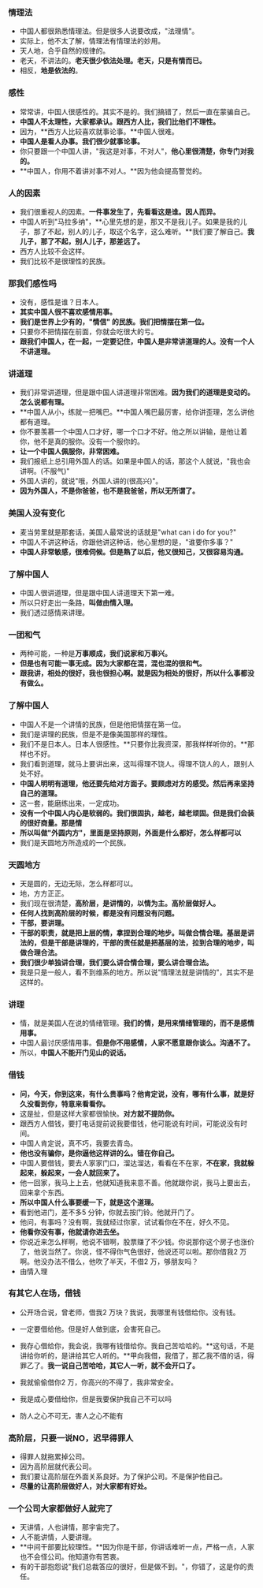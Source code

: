 ### 情理法

- 中国人都很熟悉情理法。但是很多人说要改成，"法理情"。
- 实际上，他不太了解，情理法有情理法的妙用。
- 天人地，合乎自然的规律的。
- 老天，不讲法的。**老天很少依法处理。老天，只是有情而已。**
- 相反，**地是依法的**。

### 感性

- 常常讲，中国人很感性的。其实不是的。我们搞错了，然后一直在蒙骗自己。
- **中国人不太理性，大家都承认。跟西方人比，我们比他们不理性。**
- 因为，**西方人比较喜欢就事论事。**中国人很难。
- **中国人是看人办事。我们很少就事论事。**
- 你只要跟一个中国人讲，"我这是对事，不对人"，**他心里很清楚，你专门对我的。**
- **中国人，你用不着讲对事不对人。**因为他会提高警觉的。

### 人的因素

- 我们很重视人的因素。**一件事发生了，先看看这是谁。因人而异。**
- 中国人听到"马拉多纳"，**心里先想的是，那又不是我儿子。如果是我的儿子，那了不起，别人的儿子，取这个名字，这么难听。**我们要了解自己。**我儿子，那了不起，别人儿子，那差远了。**
- 西方人比较不会这样。
- 我们比较不是很理性的民族。

### 那我们感性吗

- 没有，感性是谁？日本人。
- **其实中国人很不喜欢感情用事。**
- **我们是世界上少有的，"情信" 的民族。我们把情摆在第一位。**
- 只要你不把情摆在前面，你就会吃很大的亏。
- **跟我们中国人，在一起，一定要记住，中国人是非常讲道理的人。没有一个人不讲道理。**

### 讲道理

- 我们非常讲道理，但是跟中国人讲道理非常困难。**因为我们的道理是变动的。怎么说都有理。**
- **中国人从小，练就一把嘴巴。**中国人嘴巴最厉害，给你讲歪理，怎么讲他都有道理。
- 你不要羡慕一个中国人口才好，哪一个口才不好。他之所以讲输，是他让着你，他不是真的服你。没有一个服你的。
- **让一个中国人佩服你，非常困难。**
- 我们报纸上总引用外国人的话。如果是中国人的话，那这个人就说，"我也会讲啊。(不服气)"
- 外国人讲的，就说"哦，外国人讲的(很高兴)"。
- **因为外国人，不是你爸爸，也不是我爸爸，所以无所谓了。**

### 美国人没有变化

- 麦当劳里就是那套话，美国人最常说的话就是"what can i do for you?"
- 中国人不讲这种话，你跟他讲这种话，他心里想的是，"谁要你多事？"
- **中国人非常敏感，很难伺候。但是熟了以后，他又很知己，又很容易沟通。**

### 了解中国人

- 中国人很讲道理，但是跟中国人讲道理天下第一难。
- 所以只好走出一条路，**叫做由情入理。**
- 我们透过感情来讲理。

### 一团和气

- 两种可能，一种是**万事顺成，我们说家和万事兴。**
- **但是也有可能一事无成。因为大家都在混，混也混的很和气。**
- **跟我讲，相处的很好，我也很担心啊。就是因为相处的很好，所以什么事都没有做么。**

### 了解中国人

- 中国人不是一个讲情的民族，但是他把情摆在第一位。
- 我们是讲理的民族，但是不是像美国那样的理性。
- 我们不是日本人。日本人很感性。**只要你比我资深，那我样样听你的。**那样也不好。
- 我们看到道理，就马上要讲出来，这叫得理不饶人。得理不饶人的人，跟别人处不好。
- **中国人明明有道理，他还要先给对方面子。要顾虑对方的感受。然后再来坚持自己的道理。**
- 这一套，能磨练出来，一定成功。
- **没有一个中国人内心是软弱的。我们很固执，越老，越老顽固。但是我们会装的很好商量。那是情**
- **所以叫做"外圆内方"，里面是坚持原则，外面是什么都好，怎么样都可以**
- 我们是天圆地方所造成的一个民族。

### 天圆地方

- 天是圆的，无边无际，怎么样都可以。
- 地，方方正正。
- 我们现在很清楚，**高阶层，是讲情的，以情为主。高阶层做好人。**
- **任何人找到高阶层的时候，都是没有问题没有问题。**
- **干部，要讲理。**
- **干部的职责，就是把上层的情，拿捏到合理的地步。叫做合情合理。基层是讲法的，但是干部是讲理的，干部的责任就是把基层的法，拉到合理的地步，叫做合理合法。**
- **我们很少单独讲合理，我们要么讲合情合理，要么讲合理合法。**
- 我是只是一般人，看不到维系的地方。所以说"情理法就是讲情的"，其实不是这样的。

### 讲理

- 情，就是美国人在说的情绪管理。**我们的情，是用来情绪管理的，而不是感情用事。**
- 中国人最讨厌感情用事。**但是你不用感情，人家不愿意跟你谈么。沟通不了。**
- 所以，**中国人不能开门见山的说话。**

### 借钱

- **问，今天，你到这来，有什么贵事吗？他肯定说，没有，哪有什么事，就是好久没看到你，特意来看看你。**
- 这是扯，但是这样大家都很愉快。**对方就不提防你。**
- 跟西方人借钱，要打电话提前说我要借钱，他可能说有时间，可能说没有时间。
- 中国人肯定说，真不巧，我要去青岛。
- **他也没有骗你，是你逼他这样讲的么。错在你自己。**
- 中国人要借钱，要去人家家门口，溜达溜达，看看在不在家，**不在家，我就躲起来，躲起来，一会人就回来了。**
- 他一回家，我马上上去，他就知道我来意不善。他就跟你说，我马上要出去，回来拿个东西。
- **所以中国人什么事要缓一下，就是这个道理。**
- 看到他进门，差不多5 分钟，你就去按门铃。他就开门了。
- 他问，有事吗？没有啊，我就经过你家，试试看你在不在，好久不见。
- **他看你没有事，他就请你进去坐。**
- 你说近来怎么样啊，他说不错啊，股票赚了不少钱。你说那你这个房子也涨价了，他说当然了。你说，怪不得你气色很好，他说还可以啦。那你借我2 万啊。他没办法不借么，他吹了半天，不借2 万，够朋友吗？
- 由情入理

### 有其它人在场，借钱

- 公开场合说，曾老师，借我2 万块？我说，我哪里有钱借给你。没有钱。
- 一定要借给他。但是好人做到底，会害死自己。
- 我存心借给你，我会说，我哪有钱借给你。我自己苦哈哈的。**这句话，不是讲给你听的，是讲给其它人听的。**甲向我借，我借了，那乙我不借的话，得罪乙了。**我一说自己苦哈哈，其它人一听，就不会开口了。**
- 我就偷偷借你2 万，你高兴的不得了，我非常安全。
- 我是成心要借给你，但是我要保护我自己不可以吗

- 防人之心不可无，害人之心不能有

### 高阶层，只要一说NO，迟早得罪人

- 得罪人就拖累掉公司。
- 因为高阶层就代表公司。
- 我们要让高阶层在外面关系良好。为了保护公司。不是保护他自己。
- **尽量的让高阶层做好人，对大家都有好处。**

### 一个公司大家都做好人就完了

- 天讲情，人也讲情，那宇宙完了。
- 人不能讲情，人要讲理。
- **中间干部要比较理性。**因为你是干部，你讲话难听一点，严格一点，人家也不会怪公司。他知道你有苦衷。
- 有的干部抱怨说"我们总裁答应的很好，但是做不到。"，你错了，这是你的责任。